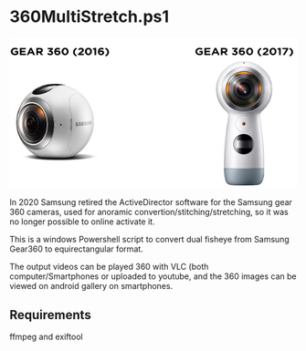 # 360MultiStretch.ps1

![](gear360.png)

In 2020 Samsung retired the ActiveDirector software for the Samsung gear 360 cameras,
used for anoramic convertion/stitching/stretching, so it was no longer possible to online activate it.


This is a windows Powershell script to convert dual fisheye from Samsung Gear360 to equirectangular format. 

The output videos can be played 360 with VLC (both computer/Smartphones or uploaded to youtube, and the 360 images can be viewed on android gallery on smartphones.

## Requirements

ffmpeg and exiftool
